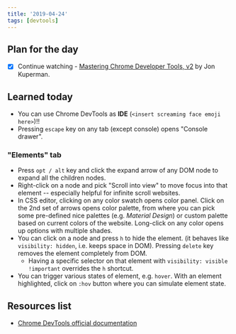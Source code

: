```yaml
---
title: '2019-04-24'
tags: [devtools]
---
```


## Plan for the day

- [x] Continue watching - [Mastering Chrome Developer Tools, v2](https://frontendmasters.com/courses/chrome-dev-tools-v2/) by Jon Kuperman.

## Learned today

- You can use Chrome DevTools as **IDE** (`<insert screaming face emoji here>`)!!
- Pressing `escape` key on any tab (except console) opens "Console drawer".

### "Elements" tab

- Press `opt / alt` key and click the expand arrow of any DOM node to expand all the children nodes.
- Right-click on a node and pick "Scroll into view" to move focus into that element -- especially helpful for infinite scroll websites.
- In CSS editor, clicking on any color swatch opens color panel. Click on the 2nd set of arrows opens color palette, from where you can pick some pre-defined nice palettes (e.g. _Material Design_) or custom palette based on current colors of the website. Long-click on any color opens up options with multiple shades.
- You can click on a node and press `h` to hide the element. (it behaves like `visibility: hidden`, i.e. keeps space in DOM). Pressing `delete` key removes the element completely from DOM.
  - Having a specific selector on that element with `visibility: visible !important` overrides the `h` shortcut.
- You can trigger various states of element, e.g. `hover`. With an element highlighted, click on `:hov` button where you can simulate element state.

## Resources list

- [Chrome DevTools official documentation](https://developers.google.com/web/tools/chrome-devtools/)
